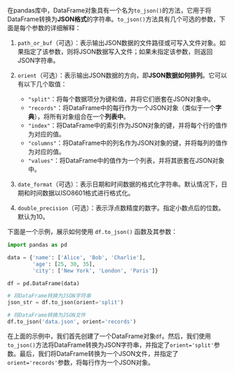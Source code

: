在pandas库中，DataFrame对象具有一个名为`to_json()`的方法，它用于将DataFrame转换为**JSON格式**的字符串。`to_json()`方法具有几个可选的参数，下面是每个参数的详细解释：

1. `path_or_buf`（可选）：表示输出JSON数据的文件路径或可写入文件对象。如果指定了该参数，则将JSON数据写入文件；如果未指定该参数，则返回JSON字符串。

2. `orient`（可选）：表示输出JSON数据的方向，即**JSON数据如何排列**。它可以有以下几个取值：
   - `"split"`：将每个数据项分为键和值，并将它们嵌套在JSON对象中。
   - `"records"`：将DataFrame中的每行作为一个JSON对象（类似于一个**字典**），将所有对象组合在一个**列表中**。
   - `"index"`：将DataFrame中的索引作为JSON对象的键，并将每个行的值作为对应的值。
   - `"columns"`：将DataFrame中的列名作为JSON对象的键，并将每列的值作为对应的值。
   - `"values"`：将DataFrame中的值作为一个列表，并将其嵌套在JSON对象中。

3. `date_format`（可选）：表示日期和时间数据的格式化字符串。默认情况下，日期和时间数据以ISO8601格式进行格式化。

4. `double_precision`（可选）：表示浮点数精度的数字。指定小数点后的位数。默认为10。

下面是一个示例，展示如何使用 `df.to_json()` 函数及其参数：

``` python
import pandas as pd

data = {'name': ['Alice', 'Bob', 'Charlie'],
        'age': [25, 30, 35],
        'city': ['New York', 'London', 'Paris']}

df = pd.DataFrame(data)

# 将DataFrame转换为JSON字符串
json_str = df.to_json(orient='split')

# 将DataFrame转换为JSON文件
df.to_json('data.json', orient='records')
```

在上面的示例中，我们首先创建了一个DataFrame对象`df`。然后，我们使用`to_json()`方法将DataFrame转换为JSON字符串，并指定了`orient='split'`参数。最后，我们将DataFrame转换为一个JSON文件，并指定了`orient='records'`参数，将每行作为一个JSON对象。